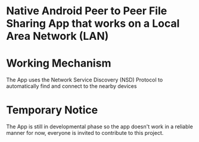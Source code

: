 # Native Android Peer to Peer File Sharing App that works on a Local Area Network (LAN)

# Working Mechanism
The App uses the Network Service Discovery (NSD) Protocol to automatically find and connect to the nearby devices 

# Temporary Notice
The App is still in developmental phase so the app doesn't work in a reliable manner for now, everyone is invited to contribute to this project.
